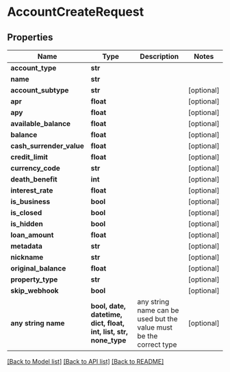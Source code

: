 # AccountCreateRequest


## Properties
Name | Type | Description | Notes
------------ | ------------- | ------------- | -------------
**account_type** | **str** |  | 
**name** | **str** |  | 
**account_subtype** | **str** |  | [optional] 
**apr** | **float** |  | [optional] 
**apy** | **float** |  | [optional] 
**available_balance** | **float** |  | [optional] 
**balance** | **float** |  | [optional] 
**cash_surrender_value** | **float** |  | [optional] 
**credit_limit** | **float** |  | [optional] 
**currency_code** | **str** |  | [optional] 
**death_benefit** | **int** |  | [optional] 
**interest_rate** | **float** |  | [optional] 
**is_business** | **bool** |  | [optional] 
**is_closed** | **bool** |  | [optional] 
**is_hidden** | **bool** |  | [optional] 
**loan_amount** | **float** |  | [optional] 
**metadata** | **str** |  | [optional] 
**nickname** | **str** |  | [optional] 
**original_balance** | **float** |  | [optional] 
**property_type** | **str** |  | [optional] 
**skip_webhook** | **bool** |  | [optional] 
**any string name** | **bool, date, datetime, dict, float, int, list, str, none_type** | any string name can be used but the value must be the correct type | [optional]

[[Back to Model list]](../README.md#documentation-for-models) [[Back to API list]](../README.md#documentation-for-api-endpoints) [[Back to README]](../README.md)


